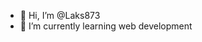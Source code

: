 - 👋 Hi, I’m @Laks873
- 🌱 I’m currently learning web development

<!---
Laks873/Laks873 is a ✨ special ✨ repository because its `README.md` (this file) appears on your GitHub profile.
You can click the Preview link to take a look at your changes.
--->
